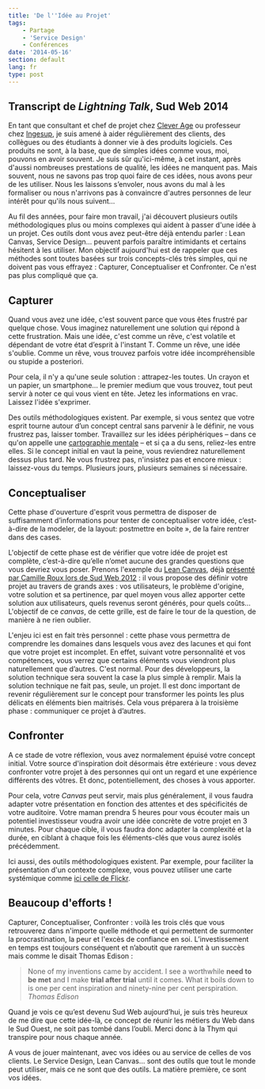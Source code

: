 ```yaml
---
title: 'De l''Idée au Projet'
tags:
    - Partage
    - 'Service Design'
    - Conférences
date: '2014-05-16'
section: default
lang: fr
type: post
---
```


## Transcript de <em lang="en">Lightning Talk</em>, Sud&nbsp;Web&nbsp;2014

En tant que consultant et chef de projet chez [Clever Age](http://www.clever-age.com/fr/ "Clever Garden, Clever Age, Clever Presence - 100 % digital") ou professeur chez [Ingesup](http://www.ingesup.com/ "Ecole supérieure d"), je suis amené à aider régulièrement des clients, des collègues ou des étudiants à donner vie à des produits logiciels. Ces produits ne sont, à la base, que de simples idées comme vous, moi, pouvons en avoir souvent. Je suis sûr qu'ici-même, à cet instant, après d'aussi nombreuses prestations de qualité, les idées ne manquent pas. Mais souvent, nous ne savons pas trop quoi faire de ces idées, nous avons peur de les utiliser. Nous les laissons s’envoler, nous avons du mal à les formaliser ou nous n'arrivons pas à convaincre d'autres personnes de leur intérêt pour qu'ils nous suivent…

<!-- more -->

Au fil des années, pour faire mon travail, j'ai découvert plusieurs outils méthodologiques plus ou moins complexes qui aident à passer d'une idée à un projet. Ces outils dont vous avez peut-être déjà entendu parler&nbsp;: Lean Canvas, Service Design… peuvent parfois paraître intimidants et certains hésitent à les utiliser. Mon objectif aujourd'hui est de rappeler que ces méthodes sont toutes basées sur trois concepts-clés très simples, qui ne doivent pas vous effrayez&nbsp;: Capturer, Conceptualiser et Confronter. Ce n'est pas plus compliqué que ça.

## Capturer

Quand vous avez une idée, c'est souvent parce que vous êtes frustré par quelque chose. Vous imaginez naturellement une solution qui répond à cette frustration. Mais une idée, c'est comme un rêve, c'est volatile et dépendant de votre état d’esprit à l'instant T. Comme un rêve, une idée s'oublie. Comme un rêve, vous trouvez parfois votre idée incompréhensible ou stupide a posteriori.

Pour cela, il n'y a qu'une seule solution&nbsp;: attrapez-les toutes. Un crayon et un papier, un smartphone… le premier medium que vous trouvez, tout peut servir à noter ce qui vous vient en tête. Jetez les informations en vrac. Laissez l'idée s'exprimer.

Des outils méthodologiques existent. Par exemple, si vous sentez que votre esprit tourne autour d’un concept central sans parvenir à le définir, ne vous frustrez pas, laisser tomber. Travaillez sur les idées périphériques – dans ce qu'on appelle une [cartographie mentale](http://fr.wikipedia.org/wiki/Carte_heuristique "Carte Heuristique, Carte Mentale &quot;, Wikipedia") – et si ça a du sens, reliez-les entre elles. Si le concept initial en vaut la peine, vous reviendrez naturellement dessus plus tard. Ne vous frustrez pas, n'insistez pas et encore mieux&nbsp;: laissez-vous du temps. Plusieurs jours, plusieurs semaines si nécessaire.

## Conceptualiser

Cette phase d'ouverture d'esprit vous permettra de disposer de suffisamment d’informations pour tenter de conceptualiser votre idée, c’est-à-dire de la modeler, de la layout: postmettre en boite&nbsp;», de la faire rentrer dans des cases.

L'objectif de cette phase est de vérifier que votre idée de projet est complète, c’est-à-dire qu’elle n’omet aucune des grandes questions que vous devriez vous poser. Prenons l'exemple du [Lean Canvas](http://leanstack.com/ "Business Model Canvas Optimized for Lean Startup &quot;, Lean Canvas"), déjà [présenté par Camille Roux lors de Sud Web 2012](http://vimeo.com/53160076 "&quot;Testez votre idée en quelques heures&quot;, Camille Roux &quot;, Sud Web 2012")&nbsp;: il vous propose des définir votre projet au travers de grands axes&nbsp;: vos utilisateurs, le problème d'origine, votre solution et sa pertinence, par quel moyen vous allez apporter cette solution aux utilisateurs, quels revenus seront générés, pour quels coûts… L'objectif de ce _canvas_, de cette grille, est de faire le tour de la question, de manière à ne rien oublier.

L'enjeu ici est en fait très personnel&nbsp;: cette phase vous permettra de comprendre les domaines dans lesquels vous avez des lacunes et qui font que votre projet est incomplet. En effet, suivant votre personnalité et vos compétences, vous verrez que certains éléments vous viendront plus naturellement que d’autres. C'est normal. Pour des développeurs, la solution technique sera souvent la case la plus simple à remplir. Mais la solution technique ne fait pas, seule, un projet. Il est donc important de revenir régulièrement sur le concept pour transformer les points les plus délicats en éléments bien maitrisés. Cela vous préparera à la troisième phase&nbsp;: communiquer ce projet à d’autres.

## Confronter

A ce stade de votre réflexion, vous avez normalement épuisé votre concept initial. Votre source d'inspiration doit désormais être extérieure&nbsp;: vous devez confronter votre projet à des personnes qui ont un regard et une expérience différents des vôtres. Et donc, potentiellement, des choses à vous apporter.

Pour cela, votre _Canvas_ peut servir, mais plus généralement, il vous faudra adapter votre présentation en fonction des attentes et des spécificités de votre auditoire. Votre maman prendra 5 heures pour vous écouter mais un potentiel investisseur voudra avoir une idée concrète de votre projet en 3 minutes. Pour chaque cible, il vous faudra donc adapter la complexité et la durée, en ciblant à chaque fois les éléments-clés que vous aurez isolés précédemment.

Ici aussi, des outils méthodologiques existent. Par exemple, pour faciliter la présentation d'un contexte complexe, vous pouvez utiliser une carte systémique comme [ici celle de Flickr](http://www.servicedesigntools.org/tools/28 "Carte Systémique de Flickr sur ServiceDesignTools.org").

## Beaucoup d'efforts&nbsp;!

Capturer, Conceptualiser, Confronter&nbsp;: voilà les trois clés que vous retrouverez dans n'importe quelle méthode et qui permettent de surmonter la procrastination, la peur et l'excès de confiance en soi. L’investissement en temps est toujours conséquent et n’aboutit que rarement à un succès mais comme le disait Thomas Edison&nbsp;:

> None of my inventions came by accident. I see a worthwhile **need to be met** and I make **trial after trial** until it comes. What it boils down to is one per cent inspiration and ninety-nine per cent perspiration.  
> <cite>Thomas Edison</cite>

Quand je vois ce qu’est devenu Sud Web aujourd’hui, je suis très heureux de me dire que cette idée-là, ce concept de réunir les métiers du Web dans le Sud Ouest, ne soit pas tombé dans l’oubli. Merci donc à la Thym qui transpire pour nous chaque année.

A vous de jouer maintenant, avec vos idées ou au service de celles de vos clients. Le Service Design, Lean Canvas… sont des outils que tout le monde peut utiliser, mais ce ne sont que des outils. La matière première, ce sont vos idées.
